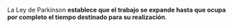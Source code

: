 La Ley de Parkinson **establece que el trabajo se expande hasta que ocupa por completo el tiempo destinado para su realización**.